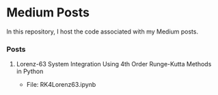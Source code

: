 # Medium Posts
In this repository, I host the code associated with my Medium posts. 

### Posts

<ol>
  <li>Lorenz-63 System Integration Using 4th Order Runge-Kutta Methods in Python</li>
  <ul>
    <li>File: RK4Lorenz63.ipynb</li>
  </ul>
</ol>

